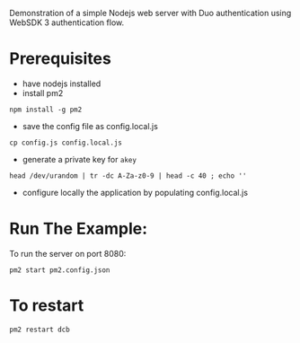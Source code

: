 Demonstration of a simple Nodejs web server with Duo authentication using WebSDK 3 authentication flow.


# Prerequisites #
* have nodejs installed 
* install pm2 
```
npm install -g pm2
```
* save the config file as config.local.js
```
cp config.js config.local.js
```
* generate a private key  for `akey`
```
head /dev/urandom | tr -dc A-Za-z0-9 | head -c 40 ; echo ''
```
* configure locally the application by populating config.local.js

# Run The Example: #
To run the server on port 8080:
```
pm2 start pm2.config.json
```
# To restart #
```
pm2 restart dcb
```